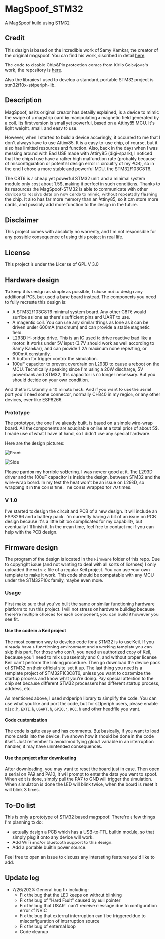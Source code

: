 # MagSpoof_STM32

A MagSpoof build using STM32

## Credit

This design is based on the incredible work of Samy Kamkar, the creator of the original magspoof. You can find his work, discribed in detail [here](http://samy.pl/magspoof).

The code to disable Chip&Pin protection comes from Кirils Sоlovjоvs's work, the repository is [here](https://github.com/0ki/magspoof).

Also the libraries I used to develop a standard, portable STM32 project is stm32f10x-stdperiph-lib.

## Description

MagSpoof, as its original creator has detailly explained, is a device to mimic the swipe of a magstrip card by manipulating a magnetic field generated by a coil. Its first version is small yet powerful, based on a Attiny85 MCU. It's light weight, small, and easy to use.

However, when I started to build a device accoringly, it occurred to me that I don't always have to use Attiny85. It is a easy-to-use chip, of course, but it also has limitted resources and function. Also, back in the days when I was messing around with Bad USB made with Attiny85 (digi-spark), I noticed that the chips I use have a rather high malfunction rate (probably because of misconfiguration or potential design error in circuitry of my PCB), so in the end I chose a more stable and powerful MCU, the STM32F103C8T6.

The C8T6 is a cheap yet powerful STM32 unit, and a minimal system module only cost about 1.5$, making it perfect in such conditions. Thanks to its resources the MagSpoof-STM32 is able to communicate with other devices to receive data on new cards to mimic, without repeatedly flashing the chip. It also has far more memory than an Attiny85, so it can store more cards, and possibly add more function to the design in the future.

## Disclaimer

This project comes with absolutly no warrenty, and I'm not responsible for any possible consequence of using this project in real life.

## License

This project is under the License of GPL V 3.0.

## Hardware design

To keep this design as simple as possible, I chose not to design any additional PCB, but used a base board instead. The components you need to fully recreate this design is:

- A STM32F103C8T6 minimal system board. Any other C8T6 would surfice as lone as there's sufficient pins and UART to use.
- A magentic coil. You can use any similar things as lone as it can be driven under 600mA (maximum) and can provide a stable magnetic field.
- L293D H-bridge drive. This is an IC used to drive reactive load like a motor. It works under 5V input (3.7V should work as well according to Samy Kamkar), and can provide 1.2A maximum none repeating, or 600mA constantly.
- A button for trigger control the simulation.
- 100uF capacitor to prevent overdrain on L293D to cause a reboot on the MCU. Technically speaking since I'm using a 20W discharge, 5V powerbank and STM32, this capacitor is no longer necessary. But you should decide on your own condition.

And that's it. Literally a 10 minute hack. And if you want to use the serial port you'll need some connector, normally CH340 in my region, or any other devices, even like ESP8266.

### Prototype

The prototype, the one I've already built, is based on a simple wire-wrap board. All the components are acuqirable online at a total price of about 5$. I made use of what I have at hand, so I didn't use any special hardware.

Here are the design pictures:

![Front](Hardware/Prototype%20wire-wrap%20board/1.jpg)

![Side](Hardware/Prototype%20wire-wrap%20board/2.jpg)

Please pardon my horrible soldering. I was neveer good at it. The L293D driver and the 100uF capacitor is inside the design, between STM32 and the wire-wrap board. In my test the heat won't be an issue on L293D, so wrapping it in the coil is fine. The coil is wrapped for 70 times.

### V 1.0

I've started to design the circuit and PCB of a new design. It will include an ESP8266 and a battery pack. I'm currently having a bit of an issue on PCB design because it's a little bit too complicated for my capability, but eventually I'll finish it. In the mean time, feel free to contact me if you can help with the PCB design.

## Firmware design

The program of the design is located in the ``Firmware`` folder of this repo. Due to copyright issue (and not wanting to deal with all sorts of licenses) I only uploaded the ``main.c`` file of a regular Keil project. You can use your own template to make it work. This code should be compatable with any MCU under the STM32F10x family, maybe even more.

### Usage

First make sure that you've built the same or similar functioning hardware platform to run this project. I will not stress on hardware building because there're multiple choices for each component, you can build it however you see fit.

#### Use the code in a Keil project

The most common way to develop code for a STM32 is to use Keil. If you already have a functioning environment and a working template you can skip this part. For those who don't, you need an authorized copy of Keil, because you'll need to mix up assembly and C, and without proper license Keil can't perform the linking procedure. Then go download the device pack of STM32 on their official site, set it up. The last thing you need is a template project of STM32F103C8T6, unless you want to costomize the startup process and know what you're doing. Pay special attention to the chip set because different STM32 processers has different startup process, address, etc.

As mentioned above, I used stdperiph library to simplify the code. You can use what you like and port the code, but for stdperiph users, please enable ``misc.h``, ``EXTI.h``, ``USART.h``, ``GPIO.h``, ``RCC.h`` and other headfile you want.

#### Code customization

The code is quite easy and has comments. But basically, if you want to load more cards into the device, I've shown how it should be done in the code itself. Just remember to avoid modifying global variable in an interruption handler, it may have unintended consequences.

#### Use the project after downloading

After downloading, you may want to reset the board just in case. Then open a serial on PA9 and PA10, it will prompt to enter the data you want to spoof. When edit is done, simply pull the PA7 to GND will trigger the simulation. When simulation is done the LED will blink twice, when the board is reset it will blink 3 times.

## To-Do list

This is only a prototype of STM32 based magspoof. There're a few things I'm planning to do:

- actually design a PCB which has a USB-to-TTL builtin module, so that simply plug it onto any device will work.
- Add WiFi and/or bluetooth support to this design.
- Add a portable builtin power source.

Feel free to open an issue to discuss any interesting features you'd like to add.

## Update log

- 7/26/2020: General bug fix including:
  - Fix the bug that the LED keeps on without blinking
  - Fix the bug of "Hard Fault" caused by null pointer
  - Fix the bug that USART can't receive message due to configuration error of NVIC
  - Fix the bug that external interruption can't be triggered due to misconfiguration of interruption source
  - Fix the bug of enternal loop
  - Code cleanup
